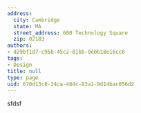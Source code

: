 ```yaml
---
address:
  city: Cambridge
  state: MA
  street_address: 600 Technology Square
  zip: 02183
authors:
- d29bf1d7-c95b-45c2-81bb-9ebb18e16cc6
tags:
- Design
title: null
type: page
uid: 670d13c8-34ca-484c-83a1-8d14bac056d2
---
```

sfdsf